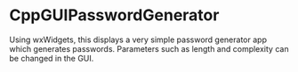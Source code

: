 # CppGUIPasswordGenerator
Using wxWidgets, this displays a very simple password generator app which generates passwords. Parameters such as length and complexity can be changed in the GUI.
